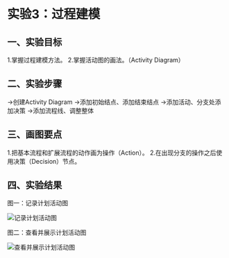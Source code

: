 # 实验3：过程建模

## 一、实验目标

1.掌握过程建模方法。
2.掌握活动图的画法。（Activity Diagram）

## 二、实验步骤

->创建Activity Diagram
->添加初始结点、添加结束结点
->添加活动、分支处添加决策
->添加流程线、调整整体

## 三、画图要点

1.把基本流程和扩展流程的动作画为操作（Action）。
2.在出现分支的操作之后使用决策（Decision）节点。

## 四、实验结果

图一：记录计划活动图

![记录计划活动图](/记录计划活动图.jpg)

图二：查看并展示计划活动图

![查看并展示计划活动图](/查看并展示计划活动图.jpg)